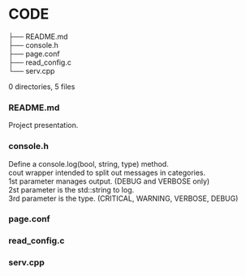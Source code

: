 # CODE

├── README.md  
├── console.h  
├── page.conf  
├── read_config.c  
└── serv.cpp  
  
0 directories, 5 files  
  
  
  
  
  

### **README.md**  
Project presentation.  
  
  
### **console.h**  
Define a console.log(bool, string, type) method.  
cout wrapper intended to split out messages in categories.  
1st parameter manages output. (DEBUG and VERBOSE only)  
2st parameter is the std::string to log.  
3rd parameter is the type. (CRITICAL, WARNING, VERBOSE, DEBUG)  
  
  
### **page.conf**  
  
  
### **read_config.c**  
  
  
### **serv.cpp**  
  
  
